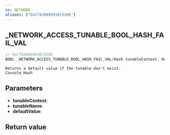 ```yaml
---
ns: NETWORK
aliases: ["0xC7420099936CE286"]
---
```

## _NETWORK_ACCESS_TUNABLE_BOOL_HASH_FAIL_VAL

```c
// 0xC7420099936CE286
BOOL _NETWORK_ACCESS_TUNABLE_BOOL_HASH_FAIL_VAL(Hash tunableContext, Hash tunableName, BOOL defaultValue);
```

```
Returns a default value if the tunable don't exist.  
Console Hash  
```

## Parameters
* **tunableContext**: 
* **tunableName**: 
* **defaultValue**: 

## Return value

